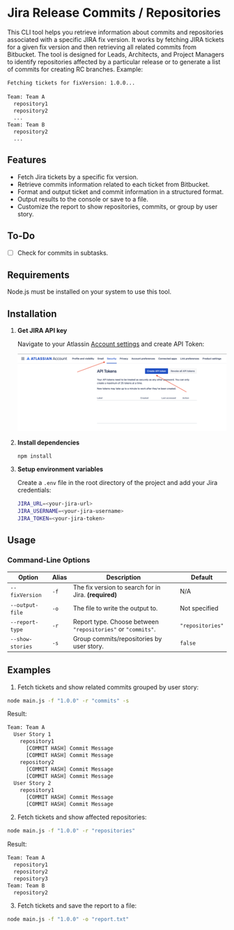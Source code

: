 # Jira Release Commits / Repositories

This CLI tool helps you retrieve information about commits and repositories associated with a specific JIRA fix version. It works by fetching JIRA tickets for a given fix version and then retrieving all related commits from Bitbucket. The tool is designed for Leads, Architects, and Project Managers to identify repositories affected by a particular release or to generate a list of commits for creating RC branches.
Example:

```
Fetching tickets for fixVersion: 1.0.0...

Team: Team A
  repository1
  repository2
  ...
Team: Team B
  repository2
  ...
```

## Features

- Fetch Jira tickets by a specific fix version.
- Retrieve commits information related to each ticket from Bitbucket.
- Format and output ticket and commit information in a structured format.
- Output results to the console or save to a file.
- Customize the report to show repositories, commits, or group by user story.

## To-Do

- [ ] Check for commits in subtasks.

## Requirements

Node.js must be installed on your system to use this tool.

## Installation

1. **Get JIRA API key**

   Navigate to your Atlassin [Account settings](https://id.atlassian.com/manage-profile/security) and create API Token:

   ![JIRA API Token](./jira-api-token-screenshot.png)

2. **Install dependencies**
   ```bash
   npm install
   ```
3. **Setup environment variables**

   Create a `.env` file in the root directory of the project and add your Jira credentials:

   ```bash
   JIRA_URL=<your-jira-url>
   JIRA_USERNAME=<your-jira-username>
   JIRA_TOKEN=<your-jira-token>
   ```

## Usage

### Command-Line Options

| Option           | Alias | Description                                                  | Default          |
| ---------------- | ----- | ------------------------------------------------------------ | ---------------- |
| `--fixVersion`   | `-f`  | The fix version to search for in Jira. **(required)**        | N/A              |
| `--output-file`  | `-o`  | The file to write the output to.                             | Not specified    |
| `--report-type`  | `-r`  | Report type. Choose between `"repositories"` or `"commits"`. | `"repositories"` |
| `--show-stories` | `-s`  | Group commits/repositories by user story.                    | `false`          |

## Examples

1. Fetch tickets and show related commits grouped by user story:

```bash
node main.js -f "1.0.0" -r "commits" -s
```

Result:

```
Team: Team A
  User Story 1
    repository1
      [COMMIT HASH] Commit Message
      [COMMIT HASH] Commit Message
    repository2
      [COMMIT HASH] Commit Message
      [COMMIT HASH] Commit Message
  User Story 2
    repository1
      [COMMIT HASH] Commit Message
      [COMMIT HASH] Commit Message
```

2. Fetch tickets and show affected repositories:

```bash
node main.js -f "1.0.0" -r "repositories"
```

Result:

```
Team: Team A
  repository1
  repository2
  repository3
Team: Team B
  repository2
```

3. Fetch tickets and save the report to a file:

```bash
node main.js -f "1.0.0" -o "report.txt"
```
